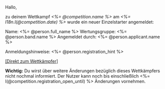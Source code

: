 Hallo,

zu deinem Wettkampf *<%= @competition.name %>* am *<%= I18n.l(@competition.date) %>* wurde ein neuer Einzelstarter angemeldet:

Name: <%= @person.full_name %>
Wertungsgruppe: <%= @person.band.name %>
Angemeldet durch: <%= @person.applicant.name %>

Anmeldungshinweise:
<%= @person.registration_hint %>

[[Direkt zum Wettkämpfer]](<%= competition_person_url(@competition.year, @competition.slug, @person.id) %>)

**Wichtig:** Du wirst über weitere Änderungen bezüglich dieses Wettkämpfers nicht nochmal informiert. Der Nutzer kann noch bis einschließlich <%= l(@competition.registration_open_until) %> Änderungen vornehmen.
